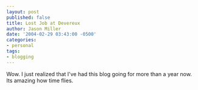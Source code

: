 ```yaml
---
layout: post
published: false
title: Lost Job at Devereux
author: Jason Miller
date: '2004-02-29 03:43:00 -0500'
categories:
- personal
tags:
- blogging
---
```


Wow. I just realized that I've had this blog going for more than a year now. Its
amazing how time flies.
